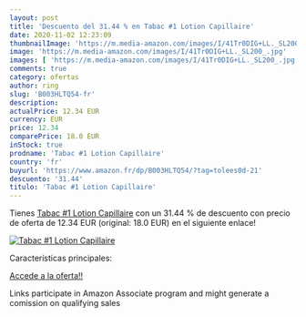 ```yaml
---
layout: post
title: 'Descuento del 31.44 % en Tabac #1 Lotion Capillaire'
date: 2020-11-02 12:23:09
thumbnailImage: 'https://m.media-amazon.com/images/I/41Tr0DIG+LL._SL200_.jpg'
image: 'https://m.media-amazon.com/images/I/41Tr0DIG+LL._SL200_.jpg'
images: [ 'https://m.media-amazon.com/images/I/41Tr0DIG+LL._SL200_.jpg' ]
comments: true
category: ofertas
author: ring
slug: 'B003HLTQ54-fr'
description:
actualPrice: 12.34 EUR
currency: EUR
price: 12.34
comparePrice: 18.0 EUR
inStock: true
prodname: 'Tabac #1 Lotion Capillaire'
country: 'fr'
buyurl: 'https://www.amazon.fr/dp/B003HLTQ54/?tag=tolees0d-21'
descuento: '31.44'
titulo: 'Tabac #1 Lotion Capillaire'
---
```


Tienes [Tabac #1 Lotion Capillaire](https://www.amazon.fr/dp/B003HLTQ54/?tag=tolees0d-21) con un 31.44 % de descuento con precio de oferta de 12.34 EUR (original: 18.0 EUR) en el siguiente enlace!

[![Tabac #1 Lotion Capillaire](https://m.media-amazon.com/images/I/41Tr0DIG+LL._SL200_.jpg)](https://www.amazon.fr/dp/B003HLTQ54/?tag=tolees0d-21)

Características principales:


[Accede a la oferta!!](https://www.amazon.fr/dp/B003HLTQ54/?tag=tolees0d-21)

Links participate in Amazon Associate program and might generate a comission on qualifying sales


